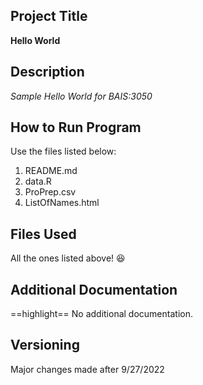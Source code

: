 ## Project Title
**Hello World**

## Description
*Sample Hello World for BAIS:3050*

## How to Run Program
Use the files listed below:
1. README.md 
2. data.R
3. ProPrep.csv
4. ListOfNames.html

## Files Used
All the ones listed above! 😆

## Additional Documentation
==highlight== No additional documentation.

## Versioning
Major changes made after 9/27/2022

